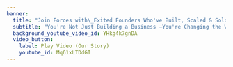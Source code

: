 ```yaml
---
banner:
  title: "Join Forces with\_Exited Founders Who've Built, Scaled & Sold <br> **Now It's Your Turn**"
  subtitle: "You're Not Just Building a Business —You're Changing the World. Let's Make Both Happen Faster, Together. \U0001F680"
  background_youtube_video_id: YHkg4k7gnDA
  video_button:
    label: Play Video (Our Story)
    youtube_id: Mq61xLTDdGI
---
```


